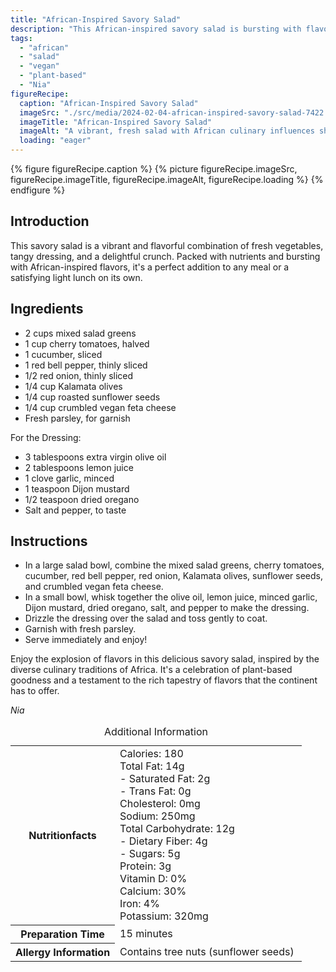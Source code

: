 ```yaml
---
title: "African-Inspired Savory Salad"
description: "This African-inspired savory salad is bursting with flavor and packed with nutrient-rich ingredients. A delightful combination of fresh vegetables, tangy dressing, and crunchy toppings makes it a perfect addition to any meal."
tags:
  - "african"
  - "salad"
  - "vegan"
  - "plant-based"
  - "Nia"
figureRecipe: 
  caption: "African-Inspired Savory Salad"
  imageSrc: "./src/media/2024-02-04-african-inspired-savory-salad-7422.png"
  imageTitle: "African-Inspired Savory Salad"
  imageAlt: "A vibrant, fresh salad with African culinary influences showcased on a minimalist table, emphasizing the natural appeal of the ingredients."
  loading: "eager"
---
```


{% figure figureRecipe.caption %}
{% picture figureRecipe.imageSrc, figureRecipe.imageTitle, figureRecipe.imageAlt, figureRecipe.loading %}
{% endfigure %}

## Introduction

This savory salad is a vibrant and flavorful combination of fresh vegetables, tangy dressing, and a delightful crunch. Packed with nutrients and bursting with African-inspired flavors, it's a perfect addition to any meal or a satisfying light lunch on its own.

## Ingredients

- 2 cups mixed salad greens
- 1 cup cherry tomatoes, halved
- 1 cucumber, sliced
- 1 red bell pepper, thinly sliced
- 1/2 red onion, thinly sliced
- 1/4 cup Kalamata olives
- 1/4 cup roasted sunflower seeds
- 1/4 cup crumbled vegan feta cheese
- Fresh parsley, for garnish

For the Dressing:
- 3 tablespoons extra virgin olive oil
- 2 tablespoons lemon juice
- 1 clove garlic, minced
- 1 teaspoon Dijon mustard
- 1/2 teaspoon dried oregano
- Salt and pepper, to taste

## Instructions

- In a large salad bowl, combine the mixed salad greens, cherry tomatoes, cucumber, red bell pepper, red onion, Kalamata olives, sunflower seeds, and crumbled vegan feta cheese.
- In a small bowl, whisk together the olive oil, lemon juice, minced garlic, Dijon mustard, dried oregano, salt, and pepper to make the dressing.
- Drizzle the dressing over the salad and toss gently to coat.
- Garnish with fresh parsley.
- Serve immediately and enjoy!

Enjoy the explosion of flavors in this delicious savory salad, inspired by the diverse culinary traditions of Africa. It's a celebration of plant-based goodness and a testament to the rich tapestry of flavors that the continent has to offer.

*Nia*

<table><caption class='sr-only'>Additional Information</caption><tr><th>Nutritionfacts</th><td>Calories: 180<br />
Total Fat: 14g<br />
- Saturated Fat: 2g<br />
- Trans Fat: 0g<br />
Cholesterol: 0mg<br />
Sodium: 250mg<br />
Total Carbohydrate: 12g<br />
- Dietary Fiber: 4g<br />
- Sugars: 5g<br />
Protein: 3g<br />
Vitamin D: 0%<br />
Calcium: 30%<br />
Iron: 4%<br />
Potassium: 320mg&nbsp;</td></tr><tr><th>Preparation Time</th><td>15 minutes&nbsp;</td></tr><tr><th>Allergy Information</th><td>Contains tree nuts (sunflower seeds)&nbsp;</td></tr></table>

